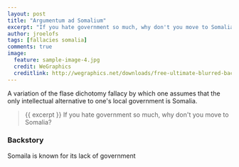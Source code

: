 ```yaml
---
layout: post
title: "Argumentum ad Somalium"
excerpt: "If you hate government so much, why don't you move to Somalia?"
author: jroelofs
tags: [fallacies somalia]
comments: true
image:
  feature: sample-image-4.jpg
  credit: WeGraphics
  creditlink: http://wegraphics.net/downloads/free-ultimate-blurred-background-pack/
---
```


A variation of the flase dichotomy fallacy by which one assumes that the only intellectual alternative to one's local government is Somalia.

> {{ excerpt }}
> If you hate government so much, why don't you move to Somalia?

### Backstory

Somaila is known for its lack of government 
